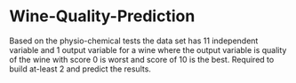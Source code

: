 # Wine-Quality-Prediction
Based on the physio-chemical tests the data set has 11 independent variable and 1 output variable for a wine where the output variable is quality of the wine with score 0 is worst and score of 10 is the best. Required to build at-least 2 and predict the results. 
